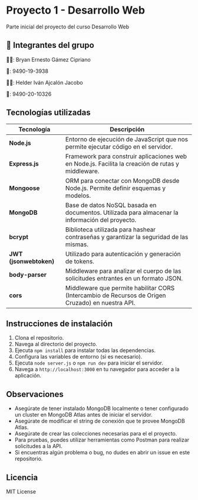 
# Proyecto 1 - Desarrollo Web

Parte inicial del proyecto del curso Desarrollo Web


## 🚀 Integrantes del grupo
🙍‍♂️: Bryan Ernesto Gámez Cipriano

🪪: 9490-19-3938


🙍‍♂️: Helder Iván Ajcalón Jacobo

🪪: 9490-20-10326

## Tecnologías utilizadas

| Tecnología        | Descripción                                                                                         |
|-------------------|-----------------------------------------------------------------------------------------------------|
| **Node.js**       | Entorno de ejecución de JavaScript que nos permite ejecutar código en el servidor.                  |
| **Express.js**    | Framework para construir aplicaciones web en Node.js. Facilita la creación de rutas y middleware.   |
| **Mongoose**      | ORM para conectar con MongoDB desde Node.js. Permite definir esquemas y modelos.                    |
| **MongoDB**       | Base de datos NoSQL basada en documentos. Utilizada para almacenar la información del proyecto.      |
| **bcrypt**        | Biblioteca utilizada para hashear contraseñas y garantizar la seguridad de las mismas.              |
| **JWT (jsonwebtoken)** | Utilizado para autenticación y generación de tokens.                                           |
| **body-parser**   | Middleware para analizar el cuerpo de las solicitudes entrantes en un formato JSON.                  |
| **cors**          | Middleware que permite habilitar CORS (Intercambio de Recursos de Origen Cruzado) en nuestra API.   |

## Instrucciones de instalación

1. Clona el repositorio.
2. Navega al directorio del proyecto.
3. Ejecuta `npm install` para instalar todas las dependencias.
4. Configura las variables de entorno (si es necesario).
5. Ejecuta `node server.js` o `npm run dev` para iniciar el servidor.
6. Navega a `http://localhost:3000` en tu navegador para acceder a la aplicación.

## Observaciones

- Asegúrate de tener instalado MongoDB localmente o tener configurado un cluster en MongoDB Atlas antes de iniciar el servidor.
- Asegúrate de modificar el string de conexión que te provee MongoDB Atlas.
- Asegúrate de crear las colecciones necesarias para el el proyecto.
- Para pruebas, puedes utilizar herramientas como Postman para realizar solicitudes a la API.
- Si encuentras algún problema o bug, no dudes en abrir un issue en este repositorio.


## Licencia

MIT License